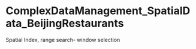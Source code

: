 # ComplexDataManagement_SpatialData_BeijingRestaurants
Spatial Index, range search- window selection
